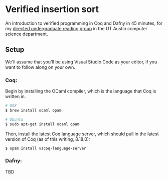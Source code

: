 # Verified insertion sort

An introduction to verified programming in Coq and Dafny in 45 minutes, for my
[directed undergraduate reading
group](https://sites.google.com/utexas.edu/dirp/) in the UT Austin computer
science department.

## Setup

We'll assume that you'll be using Visual Studio Code as your editor, if you
want to follow along on your own.

### Coq:

Begin by installing the OCaml compiler, which is the language that Coq is
written in.

```bash
# OSX
$ brew install ocaml opam

# Ubuntu
$ sudo apt-get install ocaml opam
```

Then, install the latest Coq language server, which should pull in
the latest version of Coq (as of this writing, 8.18.0):

```
$ opam install vscoq-language-server
```

### Dafny:

TBD
